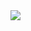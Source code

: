 <img src="programming_1.git" />

<!---
ArminEmamidp/ArminEmamidp is a ✨ special ✨ repository because its `README.md` (this file) appears on your GitHub profile.
You can click the Preview link to take a look at your changes.
--->
